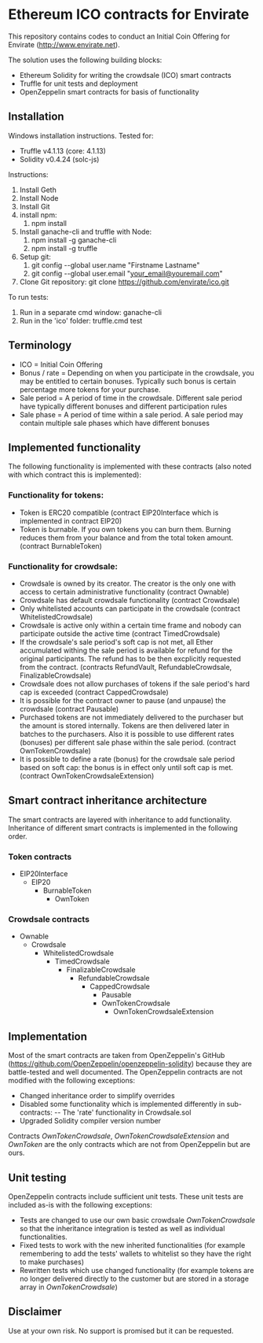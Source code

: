 # Ethereum ICO contracts for Envirate

This repository contains codes to conduct an Initial Coin Offering for Envirate (http://www.envirate.net).

The solution uses the following building blocks:
- Ethereum Solidity for writing the crowdsale (ICO) smart contracts
- Truffle for unit tests and deployment
- OpenZeppelin smart contracts for basis of functionality

## Installation
Windows installation instructions. Tested for:
* Truffle v4.1.13 (core: 4.1.13)
* Solidity v0.4.24 (solc-js)

Instructions:
1. Install Geth
1. Install Node
1. Install Git
1. install npm:
	1. npm install
1. Install ganache-cli and truffle with Node:
	1. npm install -g ganache-cli
	1. npm install -g truffle
1. Setup git:
	1. git config --global user.name "Firstname Lastname"
	1. git config --global user.email "your_email@youremail.com"
1. Clone Git repository: git clone https://github.com/envirate/ico.git

To run tests:
1. Run in a separate cmd window: ganache-cli
1. Run in the 'ico' folder: truffle.cmd test

## Terminology
* ICO = Initial Coin Offering
* Bonus / rate = Depending on when you participate in the crowdsale, you may be entitled to certain bonuses. Typically such bonus is certain percentage more tokens for your purchase.
* Sale period = A period of time in the crowdsale. Different sale period have typically different bonuses and different participation rules
* Sale phase = A period of time within a sale period. A sale period may contain multiple sale phases which have different bonuses

## Implemented functionality
The following functionality is implemented with these contracts (also noted with which contract this is implemented):

### Functionality for tokens:
* Token is ERC20 compatible (contract EIP20Interface which is implemented in contract EIP20)
* Token is burnable. If you own tokens you can burn them. Burning reduces them from your balance and from the total token amount. (contract BurnableToken)

### Functionality for crowdsale:
* Crowdsale is owned by its creator. The creator is the only one with access to certain administrative functionality (contract Ownable)
* Crowdsale has default crowdsale functionality (contract Crowdsale)
* Only whitelisted accounts can participate in the crowdsale (contract WhitelistedCrowdsale)
* Crowdsale is active only within a certain time frame and nobody can participate outside the active time (contract TimedCrowdsale)
* If the crowdsale's sale period's soft cap is not met, all Ether accumulated withing the sale period is available for refund for the original participants. The refund has to be then excplicitly requested from the contract. (contracts RefundVault, RefundableCrowdsale, FinalizableCrowdsale)
* Crowdsale does not allow purchases of tokens if the sale period's hard cap is exceeded (contract CappedCrowdsale)
* It is possible for the contract owner to pause (and unpause) the crowdsale (contract Pausable)
* Purchased tokens are not immediately delivered to the purchaser but the amount is stored internally. Tokens are then delivered later in batches to the purchasers. Also it is possible to use different rates (bonuses) per different sale phase within the sale period. (contract OwnTokenCrowdsale)
* It is possible to define a rate (bonus) for the crowdsale sale period based on soft cap: the bonus is in effect only until soft cap is met. (contract OwnTokenCrowdsaleExtension)

## Smart contract inheritance architecture
The smart contracts are layered with inheritance to add functionality. Inheritance of different smart contracts is implemented in the following order.

### Token contracts
* EIP20Interface
	* EIP20
		* BurnableToken
			* OwnToken
### Crowdsale contracts
* Ownable
	* Crowdsale
		* WhitelistedCrowdsale
			* TimedCrowdsale
				* FinalizableCrowdsale
					* RefundableCrowdsale
						* CappedCrowdsale
							* Pausable
							* OwnTokenCrowdsale
								* OwnTokenCrowdsaleExtension

								
## Implementation
Most of the smart contracts are taken from OpenZeppelin's GitHub (https://github.com/OpenZeppelin/openzeppelin-solidity) because they are battle-tested and well documented.
The OpenZeppelin contracts are not modified with the following exceptions:
- Changed inheritance order to simplify overrides
- Disabled some functionality which is implemented differently in sub-contracts:
--  The 'rate' functionality in Crowdsale.sol
- Upgraded Solidity compiler version number

Contracts *OwnTokenCrowdsale*, *OwnTokenCrowdsaleExtension* and *OwnToken* are the only contracts which are not from OpenZeppelin but are ours.

## Unit testing
OpenZeppelin contracts include sufficient unit tests. These unit tests are included as-is with the following exceptions:
- Tests are changed to use our own basic crowdsale *OwnTokenCrowdsale* so that the inheritance integration is tested as well as individual functionalities.
- Fixed tests to work with the new inherited functionalities (for example remembering to add the tests' wallets to whitelist so they have the right to make purchases)
- Rewritten tests which use changed functionality (for example tokens are no longer delivered directly to the customer but are stored in a storage array in *OwnTokenCrowdsale*)

## Disclaimer
Use at your own risk. No support is promised but it can be requested.



